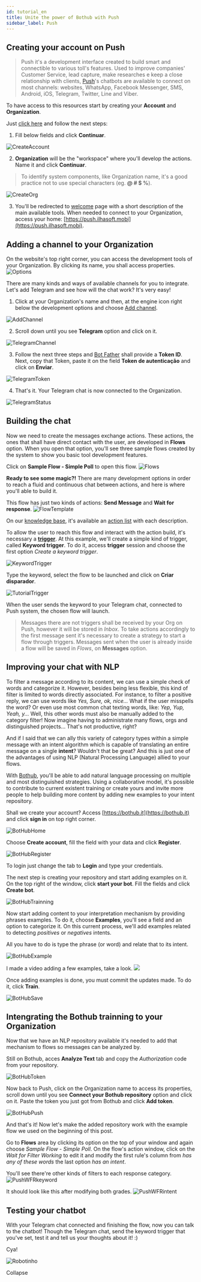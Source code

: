 ```yaml
---
id: tutorial_en
title: Unite the power of Bothub with Push
sidebar_label: Push
---
```


## Creating your account on Push

> Push it's a development interface created to build smart and connectible to various toll's features. Used to improve companies' Customer Service, lead capture, make researches e keep a close relationship with clients, [Push](https://push.ilhasoft.mobi)'s chatbots are available to connect on most channels: websites, WhatsApp, Facebook Messenger, SMS, Android, iOS, Telegram, Twitter, Line and Viber.

To have access to this resources start by creating your **Account** and **Organization**.

Just [click here](https://push.ilhasoft.mobi/org/signup) and follow the next steps:

1. Fill below fields and click **Continuar**.

![CreateAccount](https://udo-rapidpro-static-app.s3.amazonaws.com/attachments/191/6077/steps/a9dd37aa-f543-4302-beda-1a817226e415.jpeg "Fill these field and hit next")

2. **Organization** will be the "workspace" where you'll develop the actions. Name it and click **Continuar**.

> To identify system components, like Organization name, it's a good practice not to use special characters (eg. **@ # $ %**).

![CreateOrg](https://udo-rapidpro-static-app.s3.amazonaws.com/attachments/191/6077/steps/a821042e-4f05-4db2-b9a9-fe3367f1e081.jpeg "Name your Organization and hit next")

3. You'll be redirected to [welcome](https://push.ilhasoft.mobi/welcome/?start) page with a short description of the main available tools. When needed to connect to your Organization, access your home: [https://push.ilhasoft.mobi](https://push.ilhasoft.mobi).

## Adding a channel to your Organization

On the website's top right corner, you can access the development tools of your Organization. By clicking its name, you shall access properties.
![Options](https://udo-rapidpro-static-app.s3.amazonaws.com/attachments/191/6077/steps/13d4b5f8-6e70-4a92-845b-40e0e9c0ff0a.jpeg "Development options")

There are many kinds and ways of available channels for you to integrate. 
Let's add Telegram and see how will the chat work? It's very easy!

1. Click at your Organization's name and then, at the engine icon right below the development options and choose [Add channel](https://push.ilhasoft.mobi/channels/channel/claim).

![AddChannel](https://udo-rapidpro-static-app.s3.amazonaws.com/attachments/191/6077/steps/8f53eeec-9bc7-4811-b51a-2a6ba6505378.jpeg "hit Add channel")

2. Scroll down until you see **Telegram** option and click on it.

![TelegramChannel](https://udo-rapidpro-static-app.s3.amazonaws.com/attachments/191/6077/steps/29251326-e617-42dc-9573-87c2390e07b8.jpeg "Hit Telegram")

3. Follow the next three steps and [Bot Father](https://telegram.me/botfather) shall provide a **Token ID**.
Next, copy that Token, paste it on the field **Token de autenticação** and click on **Enviar**.

![TelegramToken](https://udo-rapidpro-static-app.s3.amazonaws.com/attachments/191/6077/steps/7a9fcb70-0219-4717-8465-12e38361a664.jpeg "Paste your Token and hit Send")

4. That's it. Your Telegram chat is now connected to the Organization.

![TelegramStatus](https://udo-rapidpro-static-app.s3.amazonaws.com/attachments/191/6077/steps/7a9fcb70-0219-4717-8465-12e38361a664.jpeg "Channel status window")

## Building the chat

Now we need to create the messages exchange actions. These actions, the ones that shall have direct contact with the user, are developed in **Flows** option.
When you open that option, you'll see three sample flows created by the system to show you basic tool development features.

Click on **Sample Flow - Simple Poll** to open this flow.
![Flows](https://udo-rapidpro-static-app.s3.amazonaws.com/attachments/191/6077/steps/abdb90a7-fba3-4c48-9cb2-4c108a2f104b.jpeg "Hit this line to open the flow")

**Ready to see some magic?!** There are many development options in order to reach a fluid and continuous chat between actions, and here is where you'll able to build it.

This flow has just two kinds of actions: **Send Message** and **Wait for response**.
![FlowTemplate](https://udo-rapidpro-static-app.s3.amazonaws.com/attachments/191/6077/steps/14e4f746-f23f-4ec3-93c9-6f34084c5b3b.jpeg "Sample actions that a flow can have")

On our [knowledge base](https://push.al/documentacao-chatbot-push), it's available an [action list](https://push.al/knowledge_base/comandos-de-acao) with each description.

To allow the user to reach this flow and interact with the action build, it's necessary a [**trigger**](https://push.al/knowledge_base/criando-um-disparador-de-palavra-chave).
At this example, we'll create a simple kind of trigger, called **Keyword trigger**. To do it, access **trigger** session and choose the first option *Create a keyword trigger*.

![KeywordTrigger](https://udo-rapidpro-static-app.s3.amazonaws.com/attachments/191/6077/steps/365ab3d0-1e35-44db-acef-80cf83be8cbd.jpeg "Create the flow trigger")

Type the keyword, select the flow to be launched and click on **Criar disparador**.

![TutorialTrigger](https://udo-rapidpro-static-app.s3.amazonaws.com/attachments/191/6077/steps/670cb687-1bc7-4194-807f-1a8cdd3e9a30.jpeg "Hit create to make the flow trigger")

When the user sends the keyword to your Telegram chat, connected to Push system, the chosen flow will launch.

> Messages there are not triggers shall be received by your Org on Push, however it will be stored in *Inbox*. To take actions accordingly to the first message sent it's necessary to create a strategy to start a flow through triggers.
> Messages sent when the user is already inside a flow will be saved in *Flows*, on **Messages** option.

## Improving your chat with NLP

To filter a message according to its content, we can use a simple check of words and categorize it. However, besides being less flexible, this kind of filter is limited to words directly associated.
For instance, to filter a positive reply, we can use words like *Yes, Sure, ok, nice...*
What if the user misspells the word? Or even use most common chat texting words, like: *Yep, Yup, Yeah, y...*
Well, this other words must also be manually added to the category filter!
Now imagine having to administrate many flows, orgs and distinguished projects... That's not productive, right? 

And if I said that we can ally this variety of category types within a simple message with an intent algorithm which is capable of translating an entire message on a single **intent**? Wouldn't that be great?
And this is just one of the advantages of using NLP (Natural Processing Language) allied to your flows.

With [Bothub](https://bothub.it), you'll be able to add natural language processing on multiple and most distinguished strategies. Using a collaborative model, it's possible to contribute to current existent training or create yours and invite more people to help building more content by adding new examples to your intent repository.

Shall we create your account? Access [https://bothub.it](https://bothub.it) and click **sign in** on top right corner.

![BotHubHome](https://udo-rapidpro-static-app.s3.amazonaws.com/attachments/191/6077/steps/dc0c4c98-81c2-4efa-9511-18fc64eedbaa.jpeg "Hit sign in")

Choose **Create account**, fill the field with your data and click **Register**.

![BotHubRegister](https://udo-rapidpro-static-app.s3.amazonaws.com/attachments/191/6077/steps/a5bae530-96b7-4cd6-af07-277748243d9a.jpeg "Hit Register after filling the fields")

To login just change the tab to **Login** and type your credentials.

The next step is creating your repository and start adding examples on it. On the top right of the window, click **start your bot**. Fill the fields and click **Create bot**.

![BotHubTrainning](https://udo-rapidpro-static-app.s3.amazonaws.com/attachments/191/6077/steps/291e319c-702d-4eda-8455-30da99202ada.jpeg "Fill the fields and hit Create bot")

Now start adding content to your interpretation mechanism by providing phrases examples. To do it, choose **Examples**, you'll see a field and an option to categorize it.
On this current process, we'll add examples related to detecting *positives* or *negatives* intents.

All you have to do is type the phrase (or word) and relate that to its intent.

![BotHubExample](https://udo-rapidpro-static-app.s3.amazonaws.com/attachments/191/6077/steps/4cd09121-064c-4b20-b986-e0c6205ab4d0.jpeg "Type the example and point to its category")

I made a video adding a few examples, take a look.
[![](https://udo-rapidpro-static-app.s3.amazonaws.com/attachments/191/6077/steps/ff103911-9952-48b7-b1a4-1ac7d3c3838f.jpeg)](https://udo-rapidpro-static-app.s3.amazonaws.com/attachments/191/6077/steps/741df39e-e83e-456a-9dd0-c879a82441c5.mp4)

Once adding examples is done, you must commit the updates made. To do it, click **Train**.

![BotHubSave](https://udo-rapidpro-static-app.s3.amazonaws.com/attachments/191/6077/steps/3c0324f7-aff2-4e49-8895-7e269bf08ef1.jpeg "Save the training updates")

## Intengrating the Bothub trainning to your Organization

Now that we have an NLP repository available it's needed to add that mechanism to flows so messages can be analyzed by.

Still on Bothub, acces **Analyze Text** tab and copy the *Authorization* code from your repository.

![BotHubToken](https://udo-rapidpro-static-app.s3.amazonaws.com/attachments/191/6077/steps/1696a369-35dd-4bd7-894e-4ab8f16d5e33.jpeg "Copy the Authorization token")

Now back to Push, click on the Organization name to access its properties, scroll down until you see **Connect your Bothub repository** option and click on it.
Paste the token you just got from Bothub and click **Add token**.

![BotHubPush](https://udo-rapidpro-static-app.s3.amazonaws.com/attachments/191/6077/steps/45e28511-b901-42a5-8001-d9106cb00a5c.jpeg "Add and save your repository's token")

And that's it! Now let's make the added repository work with the example flow we used on the beginning of this post.

Go to **Flows** area by clicking its option on the top of your window and again choose *Sample Flow - Simple Poll*.
On the flow's action window, click on the *Wait for Filter Working* to edit it and modify the first rule's column from *has any of these words* the last option *has an intent*.

You'll see there're other kinds of filters to each response category.
![PushWFRkeyword](https://udo-rapidpro-static-app.s3.amazonaws.com/attachments/191/6077/steps/bee75862-4077-4123-afb6-d91ddfb298d7.jpeg "Modify the filter type")

It should look like this after modifying both grades.
![PushWFRintent](https://udo-rapidpro-static-app.s3.amazonaws.com/attachments/191/6077/steps/08d1c1bd-c9ee-4d46-9e45-680ecbec35c6.jpeg "Modify the filter type")

## Testing your chatbot

With your Telegram chat connected and finishing the flow, now you can talk to the chatbot!
Though the Telegram chat, send the keyword trigger that you've set, test it and tell us your thoughts about it! :)

Cya!

![Robotinho](https://udo-rapidpro-static-app.s3.amazonaws.com/attachments/191/6077/steps/f545e0a8-5c0b-4702-b2fd-5a08e4f2a1e1.png "Robotinho")



Collapse 
